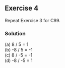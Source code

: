 ## Exercise 4
Repeat Exercise 3 for C99.

### Solution
(a) 8 / 5 = 1</br>
(b) -8 / 5 = -1</br>
(c) 8 / -5 = -1</br>
(d) -8 / -5 = 1